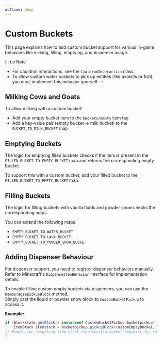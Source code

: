 ```yaml
---
outline: deep
---
```


# Custom Buckets

This page explains how to add custom bucket support for various in-game behaviors like milking, filling, emptying, and dispenser usage.

::: tip Note

- For cauldron interactions, see the `CauldronInteraction` class.
- To allow custom water buckets to pick up entities (like axolotls or fish), you must implement this behavior yourself.
  :::

## Milking Cows and Goats

To allow milking with a custom bucket:

- Add your empty bucket item to the `buckets/empty` item tag
- Add a key-value pair (empty bucket → milk bucket) to the `BUCKET_TO_MILK_BUCKET` map

## Emptying Buckets

The logic for emptying filled buckets checks if the item is present in the `FILLED_BUCKET_TO_EMPTY_BUCKET` map and returns the corresponding empty bucket.

To support this with a custom bucket, add your filled bucket to the `FILLED_BUCKET_TO_EMPTY_BUCKET` map.

## Filling Buckets

The logic for filling buckets with vanilla fluids and powder snow checks the corresponding maps.

You can extend the following maps:

- `EMPTY_BUCKET_TO_WATER_BUCKET`
- `EMPTY_BUCKET_TO_LAVA_BUCKET`
- `EMPTY_BUCKET_TO_POWDER_SNOW_BUCKET`

## Adding Dispenser Behaviour

For dispenser support, you need to register dispenser behaviors manually.  
Refer to Minecraft's `DispenseItemBehavior` interface for implementation details.

To enable filling custom empty buckets via dispensers, you can use the `nemosTags$pickupBlock` method.  
Simply cast the liquid or powder snow block to `CustomBucketPickup` to access it.

**Example:**

```java
if (blockstate.getBlock() instanceof CustomBucketPickup bucketpickup) {
    ItemStack itemstack = bucketpickup.pickupBlock(customEmptyBucket, levelAccessor, blockpos, blockstate);
// Handle the resulting item stack (see vanilla bucket behavior for reference)
}
```
